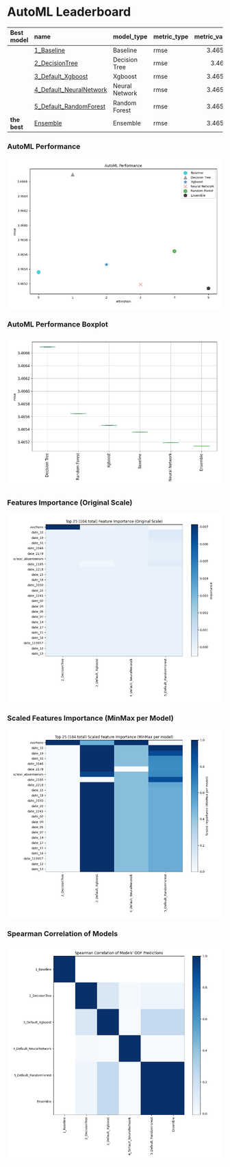 # AutoML Leaderboard

| Best model   | name                                                         | model_type     | metric_type   |   metric_value |   train_time |
|:-------------|:-------------------------------------------------------------|:---------------|:--------------|---------------:|-------------:|
|              | [1_Baseline](1_Baseline/README.md)                           | Baseline       | rmse          |        3.46536 |         5.19 |
|              | [2_DecisionTree](2_DecisionTree/README.md)                   | Decision Tree  | rmse          |        3.4667  |        19.78 |
|              | [3_Default_Xgboost](3_Default_Xgboost/README.md)             | Xgboost        | rmse          |        3.46546 |        19.08 |
|              | [4_Default_NeuralNetwork](4_Default_NeuralNetwork/README.md) | Neural Network | rmse          |        3.46519 |        10.18 |
|              | [5_Default_RandomForest](5_Default_RandomForest/README.md)   | Random Forest  | rmse          |        3.46565 |        30.63 |
| **the best** | [Ensemble](Ensemble/README.md)                               | Ensemble       | rmse          |        3.46514 |         0.46 |

### AutoML Performance
![AutoML Performance](ldb_performance.png)

### AutoML Performance Boxplot
![AutoML Performance Boxplot](ldb_performance_boxplot.png)

### Features Importance (Original Scale)
![features importance across models](features_heatmap.png)



### Scaled Features Importance (MinMax per Model)
![scaled features importance across models](features_heatmap_scaled.png)



### Spearman Correlation of Models
![models spearman correlation](correlation_heatmap.png)

